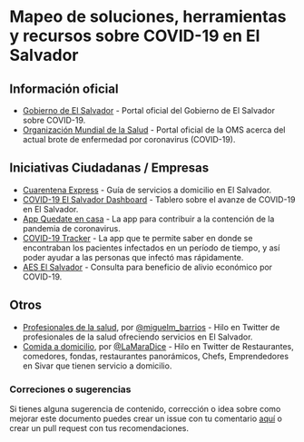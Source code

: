 # Mapeo de soluciones, herramientas y recursos sobre COVID-19 en El Salvador

## Información oficial

* [Gobierno de El Salvador](https://covid19.gob.sv/) - Portal oficial del Gobierno de El Salvador sobre COVID-19.
* [Organización Mundial de la Salud](https://www.who.int/es/emergencies/diseases/novel-coronavirus-2019) - Portal oficial de la OMS acerca del actual brote de enfermedad por coronavirus (COVID-19).

## Iniciativas Ciudadanas / Empresas

* [Cuarentena Express](https://cuarentena.express/) - Guía de servicios a domicilio en El Salvador.
* [COVID-19 El Salvador Dashboard](https://www.elsalvadorcovid19.com/) - Tablero sobre el avanze de COVID-19 en El Salvador.
* [App Quedate en casa](https://slashmobility.com/quedateencasa/) - La app para contribuir a la contención de la pandemia de coronavirus.
* [COVID-19 Tracker](https://covid19tracker.hardmodeinteractive.com/) - La app que te permite saber en donde se encontraban los pacientes infectados en un período de tiempo, y así poder ayudar a las personas que infectó mas rápidamente.
* [AES El Salvador](https://aesmisdatos.com/) - Consulta para beneficio de alivio económico por COVID-19.

## Otros

* [Profesionales de la salud](https://twitter.com/miguelm_barrios/status/1239586621869010945), por [@miguelm_barrios](https://twitter.com/miguelm_barrios) - Hilo en Twitter de profesionales de la salud ofreciendo servicios en El Salvador.
* [Comida a domicilio](https://twitter.com/LaMaraDice/status/1240649831967850496), por [@LaMaraDice](https://twitter.com/LaMaraDice) - Hilo en Twitter de Restaurantes, comedores, fondas, restaurantes panorámicos, Chefs,  Emprendedores en Sivar que tienen servicio a domicilio.

### Correciones o sugerencias

Si tienes alguna sugerencia de contenido, corrección o idea sobre como mejorar este documento puedes crear un issue con tu comentario [aquí](https://github.com/horchatajs/covid-19/issues/new) o crear un pull request con tus recomendaciones.
